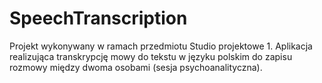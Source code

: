 # SpeechTranscription
Projekt wykonywany w ramach przedmiotu Studio projektowe 1. Aplikacja realizująca transkrypcję mowy do tekstu w języku polskim do zapisu rozmowy między dwoma
osobami (sesja psychoanalityczna).
